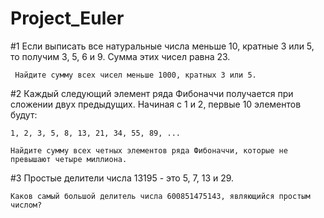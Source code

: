 # Project_Euler

#1  Если выписать все натуральные числа меньше 10, кратные 3 или 5, то получим 3, 5, 6 и 9. Сумма этих чисел равна 23.

     Найдите сумму всех чисел меньше 1000, кратных 3 или 5.
     
#2  Каждый следующий элемент ряда Фибоначчи получается при сложении двух предыдущих. Начиная с 1 и 2, первые 10 элементов будут:

    1, 2, 3, 5, 8, 13, 21, 34, 55, 89, ...

    Найдите сумму всех четных элементов ряда Фибоначчи, которые не превышают четыре миллиона.       

#3  Простые делители числа 13195 - это 5, 7, 13 и 29.

    Каков самый большой делитель числа 600851475143, являющийся простым числом?
    
